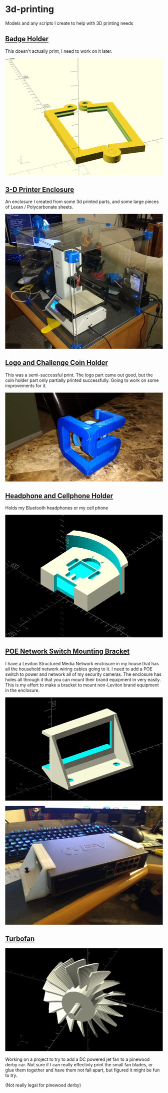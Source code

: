 # 3d-printing
Models and any scripts I create to help with 3D printing needs

## [Badge Holder](badge-holder)

This doesn't actually print, I need to work on it later.

![Badge Holder](badge-holder/badge_holder.png)

## [3-D Printer Enclosure](printer_enclosure)

An enclosure I created from some 3d printed parts, and some large pieces of
Lexan / Polycarbonate sheets.

![Enclosure Assembled](printer_enclosure/enclosure_assembled.jpg)

## [Logo and Challenge Coin Holder](3dlogo)

This was a semi-successful print.  The logo part came out good, but the coin
holder part only partially printed successfully.  Going to work on some
improvements for it.

![3-D Logo and Coin Holder](3dlogo/Photos/3dlogo-normal_view.jpg)

## [Headphone and Cellphone Holder](headphone)

Holds my Bluetooth headphones or my cell phone

![Bluetooth / Phone Holder](headphone/renders/whole-1.png)

## [POE Network Switch Mounting Bracket](switch_bracket)

I have a Leviton Structured Media Network enclosure in my house that has
all the household network wiring cables going to it.  I need to add a POE
switch to power and network all of my security cameras.  The enclosure has
holes all through it that you can mount their brand equipment in very easily.
This is my effort to make a bracket to mount non-Leviton brand equipment in
the enclosure.

![Switch Bracket](switch_bracket/switch_bracket.png)

![Holding Switch with Bracket](switch_bracket/holding_switch.jpg)

## [Turbofan](turbofan)

![Turbofan fan blade](turbofan/turbofan.png)

Working on a project to try to add a DC powered jet fan to a pinewood derby
car.  Not sure if I can really effectivly print the small fan blades, or glue
them together and have them not fall apart, but figured it might be fun to try.

(Not really legal for pinewood derby)

